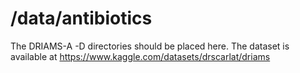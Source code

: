 # /data/antibiotics
The DRIAMS-A -D directories should be placed here. The dataset is available at https://www.kaggle.com/datasets/drscarlat/driams